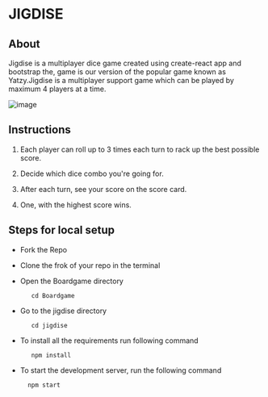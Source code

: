 # JIGDISE

## About

Jigdise is a multiplayer dice game created using create-react app and bootstrap the, game is our version of the popular game known as Yatzy.Jigdise is a multiplayer support game which can be played by maximum 4 players at a time.

![image](https://user-images.githubusercontent.com/66299533/104089254-65694500-5293-11eb-93b1-3febcbef7eca.png)


## Instructions

1. Each player can roll up to 3 times each turn to rack up the best possible score.

2. Decide which dice combo you're going for.

3. After each turn, see your score on the score card.

4. One, with the highest score wins.

## Steps for local setup

* Fork the Repo

* Clone the frok of your repo in the terminal

* Open the Boardgame directory
   
         cd Boardgame 

* Go to the jigdise directory
 
         cd jigdise

* To install all the requirements run following command
 
         npm install
 
 * To start the development server, run the following command
  
         npm start

